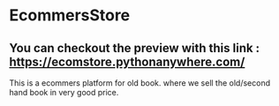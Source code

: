 # EcommersStore
## You can checkout the preview with this link : https://ecomstore.pythonanywhere.com/
This is a ecommers platform for old book. where we sell the old/second hand book in very good price. 
